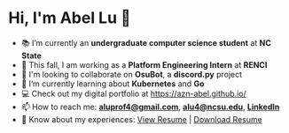 # Hi, I'm Abel Lu 👋

- 📚 I’m currently an **undergraduate computer science student** at **NC State**
- 🏢 This fall, I am working as a **Platform Engineering Intern** at **RENCI**
- 👯 I'm looking to collaborate on **OsuBot**, a **discord.py** project
- 🌱 I’m currently learning about **Kubernetes** and **Go**
- 💻 Check out my digital portfolio at https://azn-abel.github.io/
- 📫 How to reach me: **aluprof4@gmail.com**, **alu4@ncsu.edu**, [**LinkedIn**](https://www.linkedin.com/in/aluprof4/)
- 📄 Know about my experiences: <a href="https://azn-abel.github.io/azn-abel/LuAbelResume-Current.pdf" target="_blank">View Resume</a> | [Download Resume](https://github.com/azn-abel/azn-abel/blob/main/LuAbelResume-Current.pdf?raw=true)
